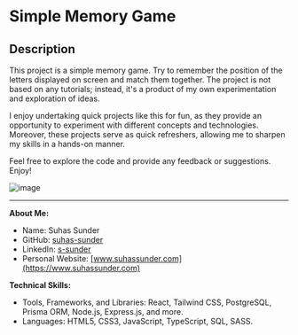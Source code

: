 # Simple Memory Game

## Description
This project is a simple memory game. Try to remember the position of the letters displayed on screen and match them together. The project is not based on any tutorials; instead, it's a product of my own experimentation and exploration of ideas.

I enjoy undertaking quick projects like this for fun, as they provide an opportunity to experiment with different concepts and technologies. Moreover, these projects serve as quick refreshers, allowing me to sharpen my skills in a hands-on manner.

Feel free to explore the code and provide any feedback or suggestions. Enjoy!

![image](https://github.com/suhas-sunder/js-memory-game/assets/77464593/820a7ecf-dd3c-45d4-a085-8b47bd549c9e)


---

**About Me:**
- Name: Suhas Sunder
- GitHub: [suhas-sunder](https://github.com/suhas-sunder)
- LinkedIn: [s-sunder](https://www.linkedin.com/in/s-sunder/)
- Personal Website: [www.suhassunder.com](https://www.suhassunder.com)

**Technical Skills:**
- Tools, Frameworks, and Libraries: React, Tailwind CSS, PostgreSQL, Prisma ORM, Node.js, Express.js, and more.
- Languages: HTML5, CSS3, JavaScript, TypeScript, SQL, SASS.
